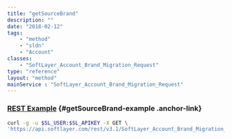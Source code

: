 ```yaml
---
title: "getSourceBrand"
description: ""
date: "2018-02-12"
tags:
    - "method"
    - "sldn"
    - "Account"
classes:
    - "SoftLayer_Account_Brand_Migration_Request"
type: "reference"
layout: "method"
mainService : "SoftLayer_Account_Brand_Migration_Request"
---
```


### [REST Example](#getSourceBrand-example) <a href="/article/rest/"><i class="fas fa-question"></i></a> {#getSourceBrand-example .anchor-link} 
```bash
curl -g -u $SL_USER:$SL_APIKEY -X GET \
'https://api.softlayer.com/rest/v3.1/SoftLayer_Account_Brand_Migration_Request/{SoftLayer_Account_Brand_Migration_RequestID}/getSourceBrand'
```
